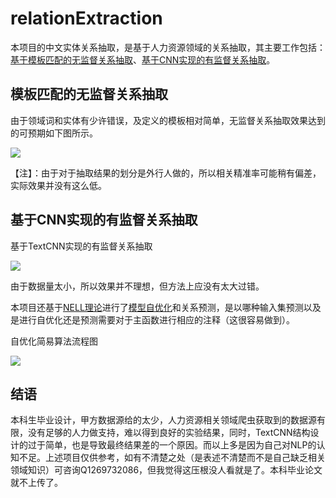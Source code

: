 # relationExtraction

本项目的中文实体关系抽取，是基于人力资源领域的关系抽取，其主要工作包括：[基于模板匹配的无监督关系抽取](<https://github.com/Erisu0014/relationExtraction/tree/master/pattern-relation>)、[基于CNN实现的有监督关系抽取](https://github.com/Erisu0014/relationExtraction/tree/master/CNNmodel)。

## 模板匹配的无监督关系抽取

由于领域词和实体有少许错误，及定义的模板相对简单，无监督关系抽取效果达到的可预期如下图所示。

![](https://puu.sh/DFiy8/84a89e7ef7.png)

【注】：由于对于抽取结果的划分是外行人做的，所以相关精准率可能稍有偏差，实际效果并没有这么低。



## 基于CNN实现的有监督关系抽取

基于TextCNN实现的有监督关系抽取

![](https://puu.sh/DFiDQ/fc7e14232c.png)

由于数据量太小，所以效果并不理想，但方法上应没有太大过错。

本项目还基于[NELL理论](https://puu.sh/DFiGD/97190e6f91.pdf)进行了[模型自优化](https://github.com/Erisu0014/relationExtraction/blob/master/CNNmodel/train_more.py)和关系预测，是以哪种输入集预测以及是进行自优化还是预测需要对于主函数进行相应的注释（这很容易做到）。

自优化简易算法流程图

![](https://puu.sh/DFiKG/1693e04d09.png)

## 结语

本科生毕业设计，甲方数据源给的太少，人力资源相关领域爬虫获取到的数据源有限，没有足够的人力做支持，难以得到良好的实验结果，同时，TextCNN结构设计的过于简单，也是导致最终结果差的一个原因。而以上多是因为自己对NLP的认知不足。上述项目仅供参考，如有不清楚之处（是表述不清楚而不是自己缺乏相关领域知识）可咨询Q1269732086，但我觉得这压根没人看就是了。本科毕业论文就不上传了。











